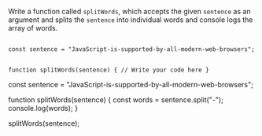 Write a function called `splitWords`, which accepts
the given `sentence` as an argument and splits the `sentence`
into individual words and console logs the array of words.

<codeblock type="exercise" language="javascript" testMode="fixedInput">
<code>
const sentence = "JavaScript-is-supported-by-all-modern-web-browsers";

function splitWords(sentence) {
  // Write your code here
}
</code>

<solution>
const sentence = "JavaScript-is-supported-by-all-modern-web-browsers";

function splitWords(sentence) {
  const words = sentence.split("-");
  console.log(words);
}

splitWords(sentence);
</solution>
</codeblock>
